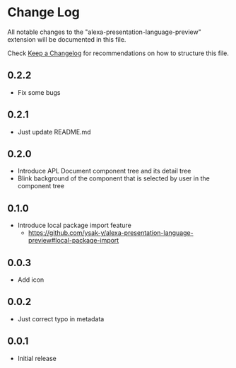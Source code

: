 # Change Log

All notable changes to the "alexa-presentation-language-preview" extension will be documented in this file.

Check [Keep a Changelog](http://keepachangelog.com/) for recommendations on how to structure this file.

## 0.2.2

- Fix some bugs

## 0.2.1

- Just update README.md

## 0.2.0

- Introduce APL Document component tree and its detail tree
- Blink background of the component that is selected by user in the component tree

## 0.1.0

- Introduce local package import feature
  - https://github.com/ysak-y/alexa-presentation-language-preview#local-package-import

## 0.0.3

- Add icon

## 0.0.2

- Just correct typo in metadata

## 0.0.1

- Initial release

